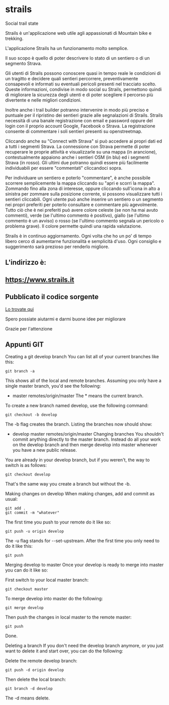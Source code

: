 # strails

Social trail state

Strails è un'applicazione web utile agli appassionati di Mountain bike e trekking.

L'applicazione Strails ha un funzionamento molto semplice.

Il suo scopo è quello di poter descrivere lo stato di un sentiero o di un segmento Strava.

Gli utenti di Strails possono conoscere quasi in tempo reale le condizioni di un tragitto e decidere quali sentieri percorrere, preventivamente consapevoli e informati su eventuali pericoli presenti nel tracciato scelto. Queste informazioni, condivise in modo social su Strails, permettono quindi di migliorare la sicurezza degli utenti e di poter scegliere il percorso più divertente e nelle migliori condizioni.

Inoltre anche i trail builder potranno intervenire in modo più preciso e puntuale per il ripristino dei sentieri grazie alle segnalazioni di Strails. Strails necessità di una banale registrazione con email e password oppure del login con il proprio account Google, Facebook o Strava. La registrazione consente di commentare i soli sentieri presenti su openstreetmap.

Cliccando anche su "Connect with Strava" si può accedere ai propri dati ed a tutti i segmenti Strava. La connessione con Strava permette di poter recuperare le proprie attività e visualizzarle su una mappa (in arancione), contestualmente appaiono anche i sentieri OSM (in blu) ed i segmenti Strava (in rosso). Gli ultimi due potranno quindi essere più facilmente individuabili per essere "commentati" cliccandoci sopra.

Per individuare un sentiero e poterlo "commentare", è anche possibile scorrere semplicemente la mappa cliccando su "apri e scorri la mappa". Zommando fino alla zona di interesse, oppure cliccando sull'icona in alto a sinistra per zommare sulla posizione corrente, si possono visualizzare tutti i sentieri cliccabili. Ogni utente può anche inserire un sentiero o un segmento nei propri preferiti per poterlo consultare e commentare più agevolmente. Tutto ciò che è nei preferiti può avere colore celeste (se non ha mai avuto commenti), verde (se l'ultimo commento è positivo), giallo (se l'ultimo commento è un avviso) o rosso (se l'ultimo commento segnala un pericolo o problema grave). Il colore permette quindi una rapida valutazione.

Strails è in continuo aggiornamento. Ogni volta che ho un po' di tempo libero cerco di aumentarne funzionalità e semplicità d'uso. Ogni consiglio e suggerimento sarà prezioso per renderlo migliore.

## L'indirizzo è:

## https://www.strails.it

## Pubblicato il codice sorgente

[Lo trovate qui](https://github.com/MaoX17/strails)

Spero possiate aiutarmi e darmi buone idee per migliorare

Grazie per l'attenzione

## Appunti GIT

Creating a git develop branch
You can list all of your current branches like this:

```
git branch -a
```

This shows all of the local and remote branches. Assuming you only have a single master branch, you'd see the following:

-   master
    remotes/origin/master
    The \* means the current branch.

To create a new branch named develop, use the following command:

```
git checkout -b develop
```

The -b flag creates the branch. Listing the branches now should show:

-   develop
    master
    remotes/origin/master
    Changing branches
    You shouldn't commit anything directly to the master branch. Instead do all your work on the develop branch and then merge develop into master whenever you have a new public release.

You are already in your develop branch, but if you weren't, the way to switch is as follows:

```
git checkout develop
```

That's the same way you create a branch but without the -b.

Making changes on develop
When making changes, add and commit as usual:

```
git add .
git commit -m "whatever"
```

The first time you push to your remote do it like so:

```
git push -u origin develop
```

The -u flag stands for --set-upstream. After the first time you only need to do it like this:

```
git push
```

Merging develop to master
Once your develop is ready to merge into master you can do it like so:

First switch to your local master branch:

```
git checkout master
```

To merge develop into master do the following:

```
git merge develop
```

Then push the changes in local master to the remote master:

```
git push
```

Done.

Deleting a branch
If you don't need the develop branch anymore, or you just want to delete it and start over, you can do the following:

Delete the remote develop branch:

```
git push -d origin develop
```

Then delete the local branch:

```
git branch -d develop
```

The -d means delete.
